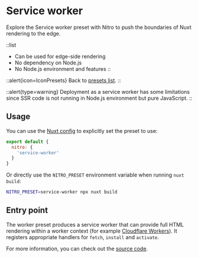 # Service worker

Explore the Service worker preset with Nitro to push the boundaries of Nuxt rendering to the edge.

::list

- Can be used for edge-side rendering
- No dependency on Node.js
- No Node.js environment and features
::

::alert{icon=IconPresets}
Back to [presets list](/guide/deployment/presets).
::

::alert{type=warning}
Deployment as a service worker has some limitations since SSR code is not running in Node.js environment but pure JavaScript.
::

## Usage

You can use the [Nuxt config](/guide/directory-structure/nuxt.config) to explicitly set the preset to use:

```js [nuxt.config.js|ts]
export default {
  nitro: {
    'service-worker'
  }
}
```

Or directly use the `NITRO_PRESET` environment variable when running `nuxt build`:

```bash
NITRO_PRESET=service-worker npx nuxt build
```

## Entry point

The worker preset produces a service worker that can provide full HTML rendering within a worker context (for example [Cloudflare Workers](/guide/deployment/cloudflare)). It registers appropriate handlers for `fetch`, `install` and `activate`.

For more information, you can check out the [source code](https://github.com/unjs/nitro/blob/main/src/presets/service-worker.ts).
